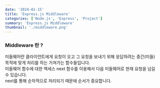 ```yaml
---
date: '2024-01-15'
title: 'Express.js Middleware'
categories: ['Node.js', 'Express', 'Project']
summary: 'Express.js Middleware'
thumbnail: './middleware.png'
---
```


### Middleware 란 ?

미들웨어란 클라이언트에게 요청이 오고 그 요청을 보내기 위해 응답하려는 중간(미들) 목적에 맞게 처리를 하는 거쳐가는 함수들입니다. </br>
미들웨어 함수에 대한 엑세스 next 함수를 이용해서 다음 미들웨어로 현재 요청을 넘길 수 있습니다.</br>
next를 통해 순차적으로 처리되기 때문에 순서가 중요합니다. </br>
